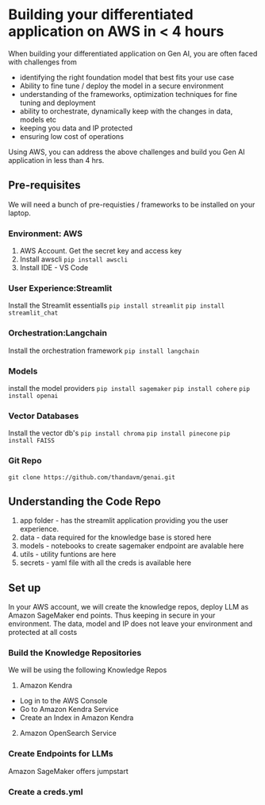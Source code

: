 # Building your differentiated application on AWS in < 4 hours

When building your differentiated application on Gen AI, you are often faced with challenges from 

- identifying the right foundation model that best fits your use case
- Ability to fine tune / deploy the model in a secure environment
- understanding of the frameworks, optimization techniques for fine tuning and deployment
- ability to orchestrate, dynamically keep with the changes in data, models etc
- keeping you data and IP protected
- ensuring low cost of operations

Using AWS, you can address the above challenges and build you Gen AI application in less than 4 hrs.  

## Pre-requisites

We will need a bunch of pre-requisties / frameworks to be installed on your laptop.  

### Environment:  AWS

1. AWS Account.  Get the secret key and access key 
2. Install awscli
`pip install awscli`
3. Install IDE - VS Code

### User Experience:Streamlit

Install the Streamlit essentialls
`pip install streamlit`
`pip install streamlit_chat`

### Orchestration:Langchain

Install the orchestration framework
`pip install langchain`

### Models

install the model providers
`pip install sagemaker`
`pip install cohere`
`pip install openai`

### Vector Databases

Install the vector db's
`pip install chroma`
`pip install pinecone`
`pip install FAISS`

### Git Repo

`git clone https://github.com/thandavm/genai.git`

## Understanding the Code Repo

1. app folder - has the streamlit application providing you the user experience.  
2. data - data required for the knowledge base is stored here
3. models - notebooks to create sagemaker endpoint are avalable here
4. utils - utility funtions are here
5. secrets - yaml file with all the creds is available here


## Set up

In your AWS account, we will create the knowledge repos, deploy LLM as Amazon SageMaker end points. Thus keeping in secure in your environment.  The data, model and IP does not leave your environment and protected at all costs 

### Build the Knowledge Repositories

We will be using the following Knowledge Repos

1. Amazon Kendra

- Log in to the AWS Console
- Go to Amazon Kendra Service
- Create an Index in Amazon Kendra

2. Amazon OpenSearch Service


### Create Endpoints for LLMs

Amazon SageMaker offers jumpstart

### Create a creds.yml